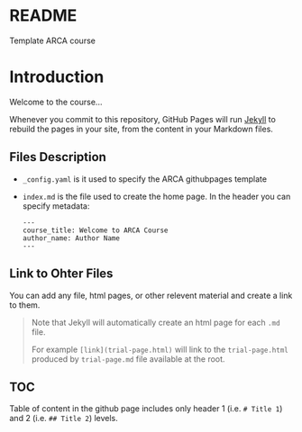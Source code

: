 # README

Template ARCA course

# Introduction 

Welcome to the course...

Whenever you commit to this repository, GitHub Pages will run [Jekyll](https://jekyllrb.com/) to rebuild the pages in your site, from the content in your Markdown files.

## Files Description

- `_config.yaml` is it used to specify the ARCA githubpages template
- `index.md` is the file used to create the home page. In the header you can specify metadata:

    ```
    ---
    course_title: Welcome to ARCA Course
    author_name: Author Name
    ---
    ```

## Link to Ohter Files

You can add any file, html pages, or other relevent material and create a link to them. 

> Note that Jekyll will automatically create an html page for each `.md` file.
>
> For example `[link](trial-page.html)` will link to the `trial-page.html` produced by `trial-page.md` file available at the root.

## TOC

Table of content in the github page includes only header 1 (i.e. `# Title 1`) and 2 (i.e. `## Title 2`) levels.

